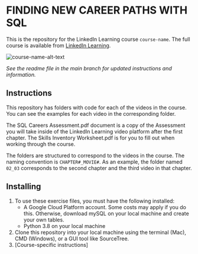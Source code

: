 # FINDING NEW CAREER PATHS WITH SQL
This is the repository for the LinkedIn Learning course `course-name`. The full course is available from [LinkedIn Learning][lil-course-url].

![course-name-alt-text][lil-thumbnail-url] 

_See the readme file in the main branch for updated instructions and information._
## Instructions
This repository has folders with code for each of the videos in the course. You can see the examples for each video in the corresponding folder.

The SQL Careers Assessment.pdf document is a copy of the Assessment you will take inside of the LinkedIn Learning video platform after the first chapter. The Skills Inventory Worksheet.pdf is for you to fill out when working through the course.

The folders are structured to correspond to the videos in the course. The naming convention is `CHAPTER#_MOVIE#`. As an example, the folder named `02_03` corresponds to the second chapter and the third video in that chapter.

## Installing
1. To use these exercise files, you must have the following installed:
	- A Google Cloud Platform account. Some costs may apply if you do this. Otherwise, download mySQL on your local machine and create your own tables.
	- Python 3.8 on your local machine
2. Clone this repository into your local machine using the terminal (Mac), CMD (Windows), or a GUI tool like SourceTree.
3. [Course-specific instructions]


[0]: # (Replace these placeholder URLs with actual course URLs)

[lil-course-url]: https://www.linkedin.com/learning/
[lil-thumbnail-url]: http://

